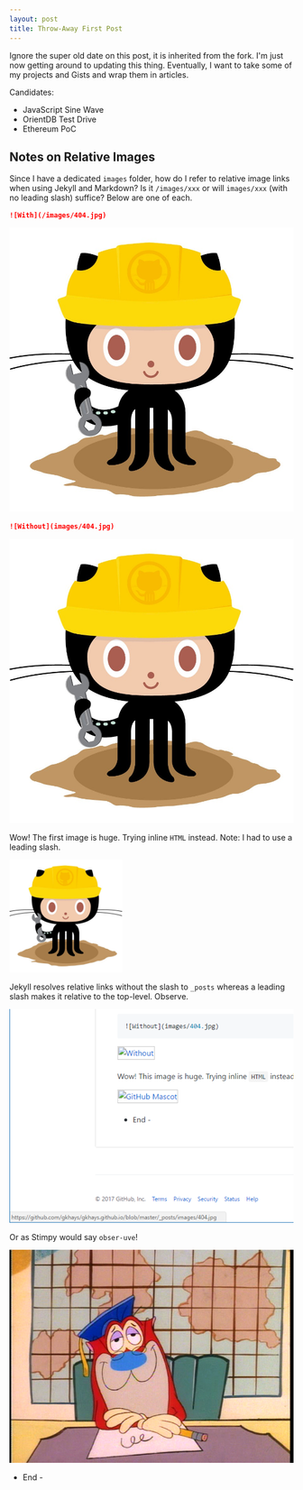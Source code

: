 ```yaml
---
layout: post
title: Throw-Away First Post
---
```


Ignore the super old date on this post, it is inherited from the fork. I'm just now getting around to updating this thing. Eventually, I want to take some of my projects and Gists and wrap them in articles.

Candidates:

* JavaScript Sine Wave
* OrientDB Test Drive
* Ethereum PoC

## Notes on Relative Images

Since I have a dedicated `images` folder, how do I refer to relative image links when using Jekyll and Markdown? Is it `/images/xxx` or will `images/xxx` (with no leading slash) suffice? Below are one of each.

```md
![With](/images/404.jpg)
```
![With](/images/404.jpg)

```md
![Without](images/404.jpg)
```
![Without](images/404.jpg)

Wow! The first image is huge. Trying inline `HTML` instead. Note: I had to use a leading slash.

<img src="/images/404.jpg" alt="GitHub Mascot" style="width: 200px;"/>

Jekyll resolves relative links without the slash to `_posts` whereas a leading slash makes it relative to the top-level. Observe.

![Apparent Relative Link](/images/relative-links.png)

Or as Stimpy would say `obser-uve`!

![Stimpy](/images/scholar-stimpy.png)

- End -
